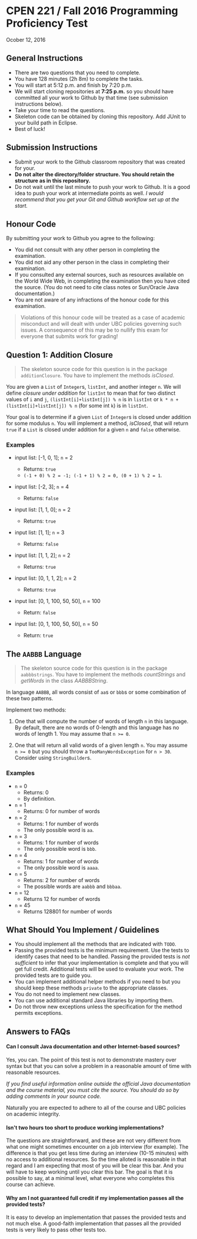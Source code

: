 CPEN 221 / Fall 2016
Programming Proficiency Test
=========

Ocober 12, 2016

## General Instructions

+ There are two questions that you need to complete.
+ You have 128 minutes (2h 8m) to complete the tasks.
+ You will start at 5:12 p.m. and finish by 7:20 p.m.
+ We will start cloning repositories at **7:25 p.m.** so you should have committed all your work to Github by that time (see submission instructions below).
+ Take your time to read the questions.
+ Skeleton code can be obtained by cloning this repository. Add JUnit to your build path in Eclipse.
+ Best of luck!

## Submission Instructions

+ Submit your work to the Github classroom repository that was created for your.
+ **Do not alter the directory/folder structure. You should retain the structure as in this repository.**
+ Do not wait until the last minute to push your work to Github. It is a good idea to push your work at intermediate points as well. _I would recommend that you get your Git and Github workflow set up at the start._

## Honour Code

By submitting your work to Github you agree to the following:

+ You did not consult with any other person in completing the examination.
+ You did not aid any other person in the class in completing their examination.
+ If you consulted any external sources, such as resources available on the World Wide Web, in completing the examination then you have cited the source. (You do not need to cite class notes or Sun/Oracle Java documentation.)
+ You are not aware of any infractions of the honour code for this examination.

> Violations of this honour code will be treated as a case of academic misconduct and will dealt with under UBC policies governing such issues. A consequence of this may be to nullify this exam for everyone that submits work for grading!

## Question 1: Addition Closure

> The skeleton source code for this question is in the package `additionClosure`. You have to implement the methods _isClosed_.

You are given a `List` of `Integer`s, `listInt`, and another integer `n`. We will define *closure under addition* for `listInt` to mean that for two distinct values of `i` and `j`, `(listInt[i]+listInt[j]) % n` is in `listInt` or `k * n + (listInt[i]+listInt[j]) % n` (for some int `k`) is in `listInt`.

Your goal is to determine if a given `List` of `Integer`s is closed under addition for some modulus `n`. You will implement a method, _isClosed_, that will return `true` if a `List` is closed under addition for a given `n` and `false` otherwise.

### Examples

+ input list: [-1, 0, 1]; `n` = 2
	+ Returns: `true`
	+ `(-1 + 0) % 2 = -1; (-1 + 1) % 2 = 0, (0 + 1) % 2 = 1`.

+ input list: [-2, 3]; `n` = 4
	+ Returns: `false`

+ input list: [1, 1, 0]; `n` = 2
	+ Returns: `true`

+ input list: [1, 1]; `n` = 3
	+ Returns: `false`

+ input list: [1, 1, 2]; `n` = 2
	+ Returns: `true`

+ input list: [0, 1, 1, 2]; `n` = 2
	+ Returns: `true`

+ input list: [0, 1, 100, 50, 50], `n` = 100
	+ Return: `false`

+ input list: [0, 1, 100, 50, 50], `n` = 50
	+ Return: `true`

## The `AABBB` Language

> The skeleton source code for this question is in the package `aabbbstrings`. You have to implement the methods _countStrings_ and _getWords_ in the class _AABBBString_.

In language `AABBB`, all words consist of `aa`s or `bbb`s or some combination of these two patterns.

Implement two methods:

1. One that will compute the number of words of length `n` in this language. By default, there are no words of 0-length and this language has no words of length 1. You may assume that `n >= 0`.

2. One that will return all valid words of a given length `n`. You may assume `n >= 0` but you should throw a `TooManyWordsException` for `n > 30`. Consider using `StringBuilder`s.

### Examples

+ `n` = 0
	+ Returns: 0
	+ By definition.
+ `n` = 1
	+ Returns: 0 for number of words
+ `n` = 2
	+ Returns: 1 for number of words
	+ The only possible word is `aa`.
+ `n` = 3
	+ Returns: 1 for number of words
	+ The only possible word is `bbb`.
+ `n` = 4
	+ Returns: 1 for number of words
	+ The only possible word is `aaaa`.
+ `n` = 5
	+ Returns: 2 for number of words
	+ The possible words are `aabbb` and `bbbaa`.
+ `n` = 12
	+ Returns 12 for number of words
+ `n` = 45
	+ Returns 128801 for number of words

## What Should You Implement / Guidelines

+ You should implement all the methods that are indicated with `TODO`.
+ Passing the provided tests is the minimum requirement. Use the tests to identify cases that need to be handled. Passing the provided tests is *not sufficient* to infer that your implementation is complete and that you will get full credit. Additional tests will be used to evaluate your work. The provided tests are to guide you.
+ You can implement additional helper methods if you need to but you should keep these methods `private` to the appropriate classes.
+ You do not need to implement new classes.
+ You can use additional standard Java libraries by importing them.
+ Do not throw new exceptions unless the specification for the method permits exceptions.

## Answers to FAQs

#### Can I consult Java documentation and other Internet-based sources?

Yes, you can. The point of this test is not to demonstrate mastery over syntax but that you can solve a problem in a reasonable amount of time with reasonable resources.

*If you find useful information online outside the official Java documentation and the course material, you must cite the source. You should do so by adding comments in your source code.*

Naturally you are expected to adhere to all of the course and UBC policies on academic integrity.

#### Isn't two hours too short to produce working implementations?

The questions are straightforward, and these are not very different from what one might sometimes encounter on a job interview (for example). The difference is that you get less time during an interview (10-15 minutes) with no access to additional resources. So the time alloted is reasonable in that regard and I am expecting that most of you will be clear this bar. And you will have to keep working until you clear this bar. The goal is that it is possible to say, at a minimal level, what everyone who completes this course can achieve.

#### Why am I not guaranteed full credit if my implementation passes all the provided tests?

It is easy to develop an implementation that passes the provided tests and not much else. A good-faith implementation that passes all the provided tests is very likely to pass other tests too.
